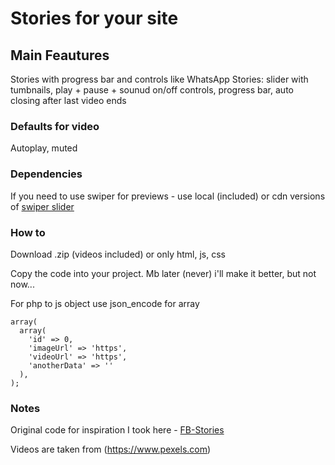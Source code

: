 # Stories for your site

## Main Feautures

Stories with progress bar and controls like WhatsApp Stories: slider with tumbnails, play + pause + sounud on/off controls, progress bar, auto closing after last video ends

### Defaults for video

Autoplay, muted

### Dependencies

If you need to use swiper for previews - use local (included) or cdn versions of [swiper slider](https://swiperjs.com)

### How to

Download .zip (videos included) or only html, js, css

Copy the code into your project. Mb later (never) i'll make it better, but not now...

For php to js object use json_encode for array

```
array(
  array(
    'id' => 0,
	'imageUrl' => 'https',
	'videoUrl' => 'https',
	'anotherData' => ''
  ),
);
```

### Notes

Original code for inspiration I took here - [FB-Stories](https://github.com/livebloggerofficial/FB-Stories/)

Videos are taken from (https://www.pexels.com)